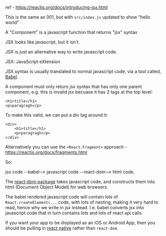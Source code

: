 ref - https://reactjs.org/docs/introducing-jsx.html

This is the same as 001, but with `src/index.js` updated to show "hello world"



A "Component" is a javascript function that returns "jsx" syntax

JSX looks like javascript, but it isn't. 

JSX is just an alternative way to write javascript code. 

JSX: JavaScript eXtension

JSX syntax is usually translated to normal javascript code, via a tool called, [Babel](https://babeljs.io/). 

A component must only return jsx syntax that has only one parent component, e.g. this is invalid jsx becuase it has 2 tags at the top level:

```angular2html
<h1>title</h1>
<p>paragragh</p>
```

To make this valid, we can put a div tag around it:

```angular2html
<div>
    <h1>title</h1>
    <p>paragragh</p>
</div>
```

Alternatively you can use the `<React.Fragment>` approach - https://reactjs.org/docs/fragments.html


So:

jsx code --babel--> javascript code --react-dom--> html code. 

The [react-dom package](https://www.npmjs.com/package/react-dom) takes javascript code, and constructs them into html (Document Object Model) for web browsers.

The babel rendered javascript code will contain lots of `React.createElement(...` code, with lots of nesting, making it very hard to read, hence why we write in
jsx instead. I.e. babel converts jsx into javascript code that in turn contains lots and lots of react api calls. 

If you want your app to be displayed as an iOS or Android App, then you should be pulling in [react native](https://reactnative.dev/) rather than `react-dom`. 



